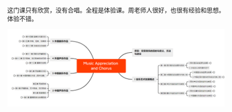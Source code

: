 这门课只有欣赏，没有合唱。全程是体验课。周老师人很好，也很有经验和思想。体验不错。





![image-20220913185124610](README.assets/image-20220913185124610.png)

